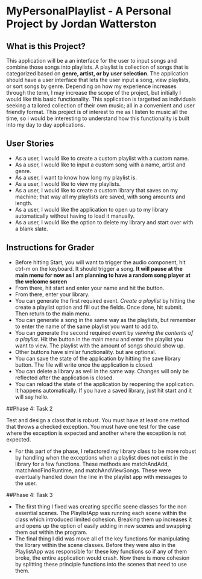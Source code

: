 # MyPersonalPlaylist - A Personal Project by Jordan Watterston

## What is this Project?

This application will be a an interface for the user to input songs and combine those songs into playlists. A playlist
is collection of songs that is categorized based on **genre, artist, or by user selection**. The application 
should have a user interface that lets the user  input a song, view playlists, or sort songs by genre.
Depending on how my experience increases through the term, I may increase the scope of the project, but
initially I would like this basic functionality. This application is targetted as individuals seeking a tailored collection of their own music; all in a convenient and user friendly format. This project is of interest to me as I listen to music all the time, so i would be interesting to
understand how this functionality is built into my day to day applications.

## User Stories

- As a user, I would like to create a custom playlist with a custom name.
- As a user, I would like to input a custom song with a name, artist and genre.
- As a user, I want to know how long my playlist is.
- As a user, I would like to view my playlists.
- As a user, I would like to create a custom library that saves on my machine; 
that way all my playlists are saved, with song amounts and length.
- As a user, I would like the application to open up to my library automatically without having
to load it manually.
- As a user, I would like the option to delete my library and start over with a blank slate.

## Instructions for Grader

- Before hitting Start, you will want to trigger the audio component, hit ctrl-m on the keyboard. 
It should trigger a song. **It will pause at the main menu for now as I am planning to have a random song player at the welcome screen**
- From there, hit start and enter your name and hit the button.
- From there, enter your library.
- You can generate the first required event. *Create a playlist* by hitting the create a playlist option and fill out the fields. Once done, hit submit. Then return to the main menu.
- You can generate a song in the same way as the playlists, but remember to enter the name of the same playlist you want to add to.
- You can generate the second required event by *viewing the contents of a playlist*. Hit the button in the main menu and enter the playlist you want to view. The playlist with the amount of songs should show up.
- Other buttons have similar functionality. but are optional. 
- You can save the state of the application by hitting the save library button. The file will write once the application is closed.
- You can delete a library as well in the same way. Changes will only be reflected after the application is closed.
- You can reload the state of the application by reopening the application. It happens automatically. If you have a saved library, just hit start and it will say hello.

##Phase 4: Task 2

 Test and design a class that is robust.  You must have at least one method that throws a checked exception. 
 You must have one test for the case where the exception is expected and another where the exception is not expected.
 
 - For this part of the phase, I refactored my library class to be more robust by handling when the exceptions when
 a playlist does not exist in the library for a few functions. These methods are matchAndAdd, matchAndFindRuntime, and
 matchAndViewSongs. These were eventually handled down the line in the playlist app with messages to the user.
 
 ##Phase 4: Task 3
 - The first thing I fixed was creating specific scene classes for the non essential scenes. The PlaylistApp was running
 each scene within the class which introduced limited cohesion. Breaking them up increases it and opens up the option of
 easily adding in new scenes and swapping them out within the program.
 - The final thing I did was move all of the key functions for manipulating the library within the scene classes. Before
 they were also in the PlaylistApp was responsible for these key functions so if any of them broke, 
 the entire application would crash. Now there is more cohesion by splitting these principle functions into the scenes
 that need to use them.
